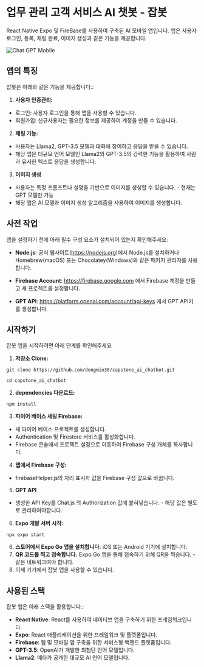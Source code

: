 # 업무 관리 고객 서비스 AI 챗봇 - 잡봇

React Native Expo 및 FireBase를 사용하여 구축된 AI 모바일 앱입니다.
앱은 사용자 로그인, 등록, 채팅 완료, 이미지 생성과 같은 기능을 제공합니다.

![Chat GPT Mobile](https://i.ibb.co/RcNyyT6/chatgpt.png)

## 앱의 특징

잡봇은 아래와 같은 기능을 제공합니다.:

1. **사용자 인증관리:**

-   로그인: 사용자 로그인을 통해 앱을 사용할 수 있습니다.
-   회원가입: 신규사용자는 필요한 정보를 제공하여 계정을 만들 수 있습니다.

2. **채팅 기능:**

-   사용자는 Llama2, GPT-3.5 모델과 대화에 참여하고 응답을 받을 수 있습니다.
-   해당 앱은 대규모 언어 모델인 Llama2와 GPT-3.5의 강력한 기능을 활용하여 사람과 유사한 텍스트 응답을 생성합니다.

3. **이미지 생성**

-   사용자는 특정 프롬프트나 설명을 기반으로 이미지를 생성할 수 있습니다. - 현재는 GPT 모델만 가능
-   해당 앱은 AI 모델과 이미지 생성 알고리즘을 사용하여 이미지를 생성합니다.

## 사전 작업

앱을 설정하기 전에 아래 필수 구성 요소가 설치되어 있는지 확인해주세요:

-   **Node.js**: 공식 웹사이트(https://nodejs.org)에서 Node.js를 설치하거나 Homebrew(macOS) 또는 Chocolatey(Windows)와 같은 패키지 관리자를 사용합니다.

-   **Firebase Account**: https://firebase.google.com 에서 Firebase 계정을 만들고 새 프로젝트를 설정합니다.

-   **GPT API**: https://platform.openai.com/account/api-keys 에서 GPT API키를 생성합니다.

## 시작하기

잡봇 앱을 시작하려면 아래 단계를 확인해주세요

1. **저장소 Clone:**

```shell
git clone https://github.com/dongmin30/capstone_ai_chatbot.git

cd capstone_ai_chatbot
```

2. **dependencies 다운로드:**

```shell
npm install
```

3. **파이어 베이스 세팅 Firebase:**

-   새 파이어 베이스 프로젝트를 생성합니다.
-   Authentication 및 Firestore 서비스를 활성화합니다.
-   Firebase 콘솔에서 프로젝트 설정으로 이동하여 Firebase 구성 개체를 복사합니다.

4. **앱에서 Firebase 구성:**

-   firebaseHelper.js의 자리 표시자 값을 Firebase 구성 값으로 바꿉니다.

5. **GPT API**

- 생성한 API Key를 Chat.js 의 Authorization 값에 붙혀넣습니다. - 해당 값은 별도로 관리하여야합니다.

6. **Expo 개발 서버 시작:**

```shell
npx expo start
```

6. **스토어에서 Expo Go 앱을 설치합니다.** iOS 또는 Android 기기에 설치합니다.
7. **QR 코드를 찍고 접속합니다.** Expo Go 앱을 통해 접속하기 위해 QR을 찍습니다. - 같은 네트워크여야 합니다.
8. 이제 기기에서 잡봇 앱을 사용할 수 있습니다.

## 사용된 스택

잡봇 앱은 아래 스택을 활용합니다.:

-   **React Native**: React를 사용하여 네이티브 앱을 구축하기 위한 프레임워크입니다.
-   **Expo**: React 애플리케이션을 위한 프레임워크 및 플랫폼입니다.
-   **Firebase**: 웹 및 모바일 앱 구축을 위한 서비스형 백엔드 플랫폼입니다.
-   **GPT-3.5**: OpenAI가 개발한 최첨단 언어 모델입니다.
-   **Llama2**: 메타가 공개한 대규모 AI 언어 모델입니다.
